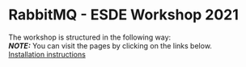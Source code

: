 # RabbitMQ - ESDE Workshop 2021
The workshop is structured in the following way:  
**_NOTE:_** You can visit the pages by clicking on the links below.  
[Installation instructions](getting_started.md)